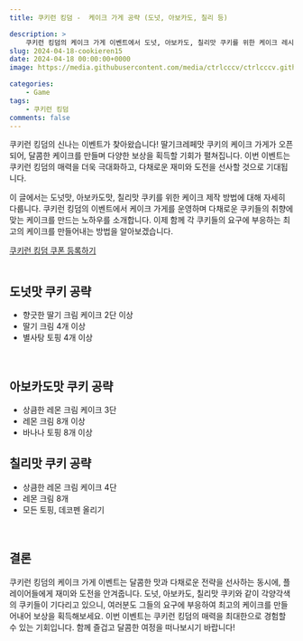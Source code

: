 ```yaml
---
title: 쿠키런 킹덤 -  케이크 가게 공략 (도넛, 아보카도, 칠리 등)

description: >  
    쿠키런 킹덤의 케이크 가게 이벤트에서 도넛, 아보카도, 칠리맛 쿠키를 위한 케이크 레시피 공략을 소개합니다.
slug: 2024-04-18-cookieren15
date: 2024-04-18 00:00:00+0000
image: https://media.githubusercontent.com/media/ctrlcccv/ctrlcccv.github.io/master/assets/img/post/2024-04-18-cookieren15.webp

categories:
    - Game
tags:
    - 쿠키런 킹덤
comments: false
---
```

쿠키런 킹덤의 신나는 이벤트가 찾아왔습니다! 딸기크레페맛 쿠키의 케이크 가게가 오픈되어, 달콤한 케이크를 만들며 다양한 보상을 획득할 기회가 펼쳐집니다. 이번 이벤트는 쿠키런 킹덤의 매력을 더욱 극대화하고, 다채로운 재미와 도전을 선사할 것으로 기대됩니다.  

이 글에서는 도넛맛, 아보카도맛, 칠리맛 쿠키를 위한 케이크 제작 방법에 대해 자세히 다룹니다. 쿠키런 킹덤의 이벤트에서 케이크 가게를 운영하며 다채로운 쿠키들의 취향에 맞는 케이크를 만드는 노하우를 소개합니다. 이제 함께 각 쿠키들의 요구에 부응하는 최고의 케이크를 만들어내는 방법을 알아보겠습니다.  

<div class="btn_wrap">
    <a href="https://www.sk2gacha.com/ckk/coupon/">쿠키런 킹덤 쿠폰 등록하기</a>
</div>

<br>

## 도넛맛 쿠키 공략

* 향긋한 딸기 크림 케이크 2단 이상
* 딸기 크림 4개 이상
* 별사탕 토핑 4개 이상

<br>

## 아보카도맛 쿠키 공략

* 상큼한 레몬 크림 케이크 3단
* 레몬 크림 8개 이상
* 바나나 토핑 8개 이상


<ins class="adsbygoogle"
     style="display:block; text-align:center;"
     data-ad-layout="in-article"
     data-ad-format="fluid"
     data-ad-client="ca-pub-8535540836842352"
     data-ad-slot="2974559225"></ins>
<script>
     (adsbygoogle = window.adsbygoogle || []).push({});
</script>


## 칠리맛 쿠키 공략

* 상큼한 레몬 크림 케이크 4단
* 레몬 크림 8개
* 모든 토핑, 데코펜 올리기

<br>

## 결론
쿠키런 킹덤의 케이크 가게 이벤트는 달콤한 맛과 다채로운 전략을 선사하는 동시에, 플레이어들에게 재미와 도전을 안겨줍니다. 도넛, 아보카도, 칠리맛 쿠키와 같이 각양각색의 쿠키들이 기다리고 있으니, 여러분도 그들의 요구에 부응하여 최고의 케이크를 만들어내어 보상을 획득해보세요. 이번 이벤트는 쿠키런 킹덤의 매력을 최대한으로 경험할 수 있는 기회입니다. 함께 즐겁고 달콤한 여정을 떠나보시기 바랍니다!  

